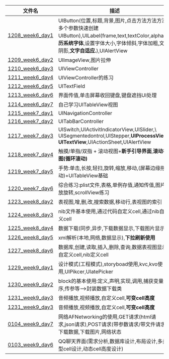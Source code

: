 | 文件名 |  描述 |
| ------------- | ------------ |
|[1208_week6_day1](https://github.com/urmyfaith/roadofios/tree/master/UIProjects/1208_week6_day1)| UIButton(位置,标题,背景,图片,点击方法方法方法,多个参数快速创建UIButton),UILabel(frame,text,textColor,alpha,**遍历系统字体**,设置字体大小,字体倾斜,字体加粗,文字阴影,**文字自适应.**),UIAlertView |
|[1209_week6_day2](https://github.com/urmyfaith/roadofios/tree/master/UIProjects/1209_week6_day2)| UIImageView,图片拉伸 |
|[1210_week6_day3](https://github.com/urmyfaith/roadofios/tree/master/UIProjects/1210_week6_day3)| UIViewController |
|[1211_week6_day4](https://github.com/urmyfaith/roadofios/tree/master/UIProjects/1211_week6_day4)| UIViewController的练习 |
|[1212_week6_day5](https://github.com/urmyfaith/roadofios/tree/master/UIProjects/1212_week6_day5)| UITextField |
|[1213_week6_day6](https://github.com/urmyfaith/roadofios/tree/master/UIProjects/1213_week6_day6)| 界面传值,单击屏幕收回键盘,键盘遮挡UI处理 |
|[1214_week6_day7](https://github.com/urmyfaith/roadofios/tree/master/UIProjects/1214_week6_day7)| 自己学习UITableView视图 |
|[1215_week7_day1](https://github.com/urmyfaith/roadofios/tree/master/UIProjects/1215_week7_day1)| UINavigationController |
|[1216_week7_day2](https://github.com/urmyfaith/roadofios/tree/master/UIProjects/1216_week7_day2)| UITabBarController |
|[1217_week7_day3](https://github.com/urmyfaith/roadofios/tree/master/UIProjects/1217_week7_day3)| UISwitch,UIActivitIndicatorView,UISlider,\ UISegmentedontrol,UIStepper,**UIProcessView**,\ **UITextView**,UIActionSheet,UIAlertView |
|[1218_week7_day4](https://github.com/urmyfaith/roadofios/tree/master/UIProjects/1218_week7_day4)| 触摸/单指/双指 + 滚动视图+**新手引导界面**,**滚动视图(循环滚动)**|
|[1219_week7_day5](https://github.com/urmyfaith/roadofios/tree/master/UIProjects/1219_week7_day5)| 手势:单击,长按,轻扫,旋转,缩放,移动,(屏幕边缘拖动)+UITableView基础 |
|[1220_week7_day6](https://github.com/urmyfaith/roadofios/tree/master/UIProjects/1220_week7_day6)| 综合练习:plist文件,表格,单例存值,通知传值,图片缩放旋转,scrollView练习 |
|[1223_week8_day2](https://github.com/urmyfaith/roadofios/tree/master/UIProjects/1223_week8_day2)| 表视图,增,删,改,搜索数据,移动行,表视图的索引 |
|[1224_week8_day3](https://github.com/urmyfaith/roadofios/tree/master/UIProjects/1224_week8_day3)| nib文件基本使用,通过代码自定义cell,通过nib自定义cell |
|[1225_week8_day4](https://github.com/urmyfaith/roadofios/tree/master/UIProjects/1225_week8_day4)| 数据下载(同步,异步,下载数据显示,下载图片显示) |
|[1226_week8_day5](https://github.com/urmyfaith/roadofios/tree/master/UIProjects/1226_week8_day5)| xml解析(本地,网络,数据显示),**下拉刷新使用** |
|[1227_week8_day6](https://github.com/urmyfaith/roadofios/tree/master/UIProjects/1227_week8_day6)| 数据库,创建,读取,插入,删除,查询,数据表视图显示,自定义cell,nib定义cell |
|[1229_week9_day1](https://github.com/urmyfaith/roadofios/tree/master/UIProjects/1229_week9_day1)| 设计模式(工程模式),storyboad使用,kvc,kvo使用,UIPikcer,UIatePicker |
|[1230_week9_day2](https://github.com/urmyfaith/roadofios/tree/master/UIProjects/1230_week9_day2)| block的基本使用:定义,声明,实现,调用,捕获变量,排序,传参等-->封装数据下载类 |
|[1231_week9_day3](https://github.com/urmyfaith/roadofios/tree/master/UIProjects/1231_week9_day3)| 音频播放,视频播放,自定义cell,**可变cell高度** |
|[1231_week9_day3](https://github.com/urmyfaith/roadofios/tree/master/UIProjects/1231_week9_day3)| 音频播放,视频播放,自定义cell,**可变cell高度** |
|[0104_week9_day7](https://github.com/urmyfaith/roadofios/tree/master/UIProjects/0104_week9_day7)| 网络AFNetworking的使用,GET请求(html请求,json请求),POST请求(带参数请求/带文件请求),下载数据,下载图片,网络状态 |
|[0103_week9_day6](https://github.com/urmyfaith/roadofios/tree/master/UIProjects/0103_week9_day6)| QQ聊天界面(需求分析,数据库设计,布局设计,多类型cell设计,动态cell高度设计) |




